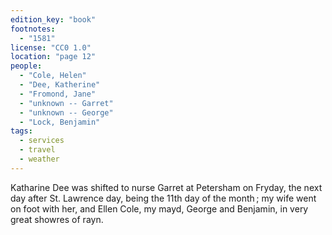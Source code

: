```yaml
---
edition_key: "book"
footnotes:
  - "1581"
license: "CC0 1.0"
location: "page 12"
people:
  - "Cole, Helen"
  - "Dee, Katherine"
  - "Fromond, Jane"
  - "unknown -- Garret"
  - "unknown -- George"
  - "Lock, Benjamin"
tags:
  - services
  - travel
  - weather
---
```

Katharine
Dee was shifted to nurse Garret at Petersham on Fryday, the
next day after St. Lawrence day, being the 11th day of the month ;
my wife went on foot with her, and Ellen Cole, my mayd,
George and Benjamin, in very great showres of rayn.
